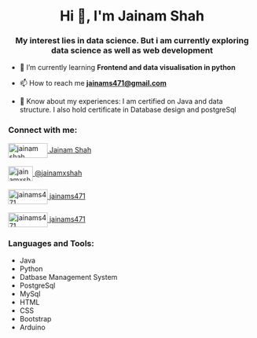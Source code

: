 <!---
jainamxshah/jainamxshah is a ✨ special ✨ repository because its `README.md` (this file) appears on your GitHub profile.
You can click the Preview link to take a look at your changes.
--->
<h1 align="center">Hi 👋, I'm Jainam Shah</h1>
<h3 align="center">My interest lies in data science. But i am currently exploring data science as well as web development</h3>

- 🌱 I’m currently learning **Frontend and data visualisation in python**

- 📫 How to reach me **jainams471@gmail.com**

- 📄 Know about my experiences: I am certified on Java and data structure. I also hold certificate in Database design and postgreSql

<h3 align="left">Connect with me:</h3>
<p align="left">
<a href="https://linkedin.com/in/jainam shah" target="blank"><img align="center" src="https://content.linkedin.com/content/dam/brand/site/img/logo/logo-hero.png" alt="jainam shah" height="30" width="80" />   Jainam Shah</a> <br><br>
<a href="https://instagram.com/jainamxshah" target="blank"><img align="center" src="https://scontent.famd1-1.fna.fbcdn.net/v/t39.8562-6/280168240_476677224233917_5197881565420741180_n.png?_nc_cat=110&ccb=1-7&_nc_sid=f537c7&_nc_ohc=UBZ5V8sdK5MAX8U3Ye9&_nc_ht=scontent.famd1-1.fna&oh=00_AfDpbKzfWeSG-HGhCYGHoDDfvXlLVowmQwbSXj5lRejz6A&oe=658BC7AC" alt="jainamxshah" height="30" width="50" />   @jainamxshah</a><br><br>
<a href="https://www.hackerrank.com/jainams471" target="blank"><img align="center" src="https://www.hackerrank.com/wp-content/uploads/2018/08/hackerrank_logo.png" alt="jainams471" height="30" width="80" />   jainams471</a><br><br>
<a href="https://www.leetcode.com/jainams471" target="blank"><img align="center" src="https://cdn.iconscout.com/icon/free/png-512/free-leetcode-3521542-2944960.png?f=webp&w=256" alt="jainams471" height="30" width="80" />   jainams471</a><br>
</p>

<h3 align="left">Languages and Tools:</h3>
<p align="left"> 
  <ul>
    <li>Java</li>
    <li>Python</li>
    <li>Datbase Management System</li>
    <li>PostgreSql</li>
    <li>MySql</li>
    <li>HTML</li>
    <li>CSS</li>
    <li>Bootstrap</li>
    <li>Arduino</li>
  </ul>
</p>
